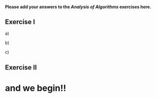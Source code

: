 #### Please add your answers to the **_Analysis of Algorithms_** exercises here.

## Exercise I

a)

b)

c)

## Exercise II

# and we begin!!
